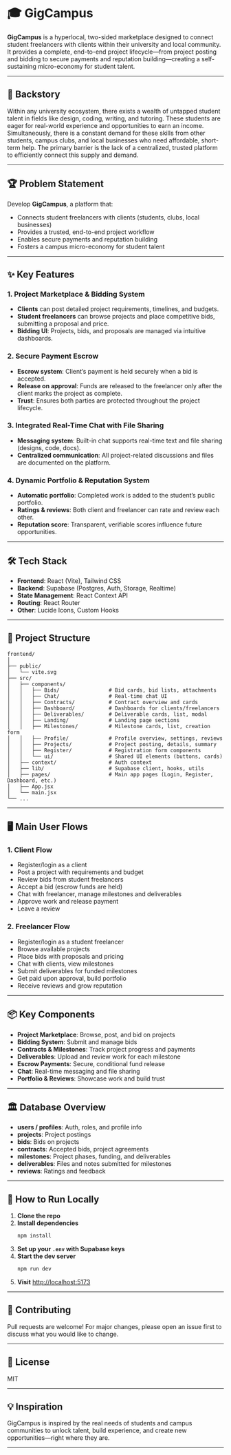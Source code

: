 # 🎓 GigCampus

**GigCampus** is a hyperlocal, two-sided marketplace designed to connect student freelancers with clients within their university and local community. It provides a complete, end-to-end project lifecycle—from project posting and bidding to secure payments and reputation building—creating a self-sustaining micro-economy for student talent.

---

## 🚀 Backstory

Within any university ecosystem, there exists a wealth of untapped student talent in fields like design, coding, writing, and tutoring. These students are eager for real-world experience and opportunities to earn an income. Simultaneously, there is a constant demand for these skills from other students, campus clubs, and local businesses who need affordable, short-term help. The primary barrier is the lack of a centralized, trusted platform to efficiently connect this supply and demand.

---

## 🏆 Problem Statement

Develop **GigCampus**, a platform that:

- Connects student freelancers with clients (students, clubs, local businesses)
- Provides a trusted, end-to-end project workflow
- Enables secure payments and reputation building
- Fosters a campus micro-economy for student talent

---

## ✨ Key Features

### 1. Project Marketplace & Bidding System
- **Clients** can post detailed project requirements, timelines, and budgets.
- **Student freelancers** can browse projects and place competitive bids, submitting a proposal and price.
- **Bidding UI**: Projects, bids, and proposals are managed via intuitive dashboards.

### 2. Secure Payment Escrow
- **Escrow system**: Client’s payment is held securely when a bid is accepted.
- **Release on approval**: Funds are released to the freelancer only after the client marks the project as complete.
- **Trust**: Ensures both parties are protected throughout the project lifecycle.

### 3. Integrated Real-Time Chat with File Sharing
- **Messaging system**: Built-in chat supports real-time text and file sharing (designs, code, docs).
- **Centralized communication**: All project-related discussions and files are documented on the platform.

### 4. Dynamic Portfolio & Reputation System
- **Automatic portfolio**: Completed work is added to the student’s public portfolio.
- **Ratings & reviews**: Both client and freelancer can rate and review each other.
- **Reputation score**: Transparent, verifiable scores influence future opportunities.

---

## 🛠️ Tech Stack

- **Frontend**: React (Vite), Tailwind CSS
- **Backend**: Supabase (Postgres, Auth, Storage, Realtime)
- **State Management**: React Context API
- **Routing**: React Router
- **Other**: Lucide Icons, Custom Hooks

---

## 📂 Project Structure

```
frontend/
│
├── public/
│   └── vite.svg
├── src/
│   ├── components/
│   │   ├── Bids/                # Bid cards, bid lists, attachments
│   │   ├── Chat/                # Real-time chat UI
│   │   ├── Contracts/           # Contract overview and cards
│   │   ├── Dashboard/           # Dashboards for clients/freelancers
│   │   ├── Deliverables/        # Deliverable cards, list, modal
│   │   ├── Landing/             # Landing page sections
│   │   ├── Milestones/          # Milestone cards, list, creation form
│   │   ├── Profile/             # Profile overview, settings, reviews
│   │   ├── Projects/            # Project posting, details, summary
│   │   ├── Register/            # Registration form components
│   │   └── ui/                  # Shared UI elements (buttons, cards)
│   ├── context/                 # Auth context
│   ├── lib/                     # Supabase client, hooks, utils
│   ├── pages/                   # Main app pages (Login, Register, Dashboard, etc.)
│   ├── App.jsx
│   └── main.jsx
└── ...
```

---

## 🖥️ Main User Flows

### 1. **Client Flow**
- Register/login as a client
- Post a project with requirements and budget
- Review bids from student freelancers
- Accept a bid (escrow funds are held)
- Chat with freelancer, manage milestones and deliverables
- Approve work and release payment
- Leave a review

### 2. **Freelancer Flow**
- Register/login as a student freelancer
- Browse available projects
- Place bids with proposals and pricing
- Chat with clients, view milestones
- Submit deliverables for funded milestones
- Get paid upon approval, build portfolio
- Receive reviews and grow reputation

---

## 📦 Key Components

- **Project Marketplace**: Browse, post, and bid on projects
- **Bidding System**: Submit and manage bids
- **Contracts & Milestones**: Track project progress and payments
- **Deliverables**: Upload and review work for each milestone
- **Escrow Payments**: Secure, conditional fund release
- **Chat**: Real-time messaging and file sharing
- **Portfolio & Reviews**: Showcase work and build trust

---

## 🏛️ Database Overview

- **users / profiles**: Auth, roles, and profile info
- **projects**: Project postings
- **bids**: Bids on projects
- **contracts**: Accepted bids, project agreements
- **milestones**: Project phases, funding, and deliverables
- **deliverables**: Files and notes submitted for milestones
- **reviews**: Ratings and feedback

---

## 📝 How to Run Locally

1. **Clone the repo**
2. **Install dependencies**
   ```bash
   npm install
   ```
3. **Set up your `.env` with Supabase keys**
4. **Start the dev server**
   ```bash
   npm run dev
   ```
5. **Visit** [http://localhost:5173](http://localhost:5173)

---

## 🤝 Contributing

Pull requests are welcome! For major changes, please open an issue first to discuss what you would like to change.

---

## 📄 License

MIT

---

## 💡 Inspiration

GigCampus is inspired by the real needs of students and campus communities to unlock talent, build experience, and create new opportunities—right where they are.

---